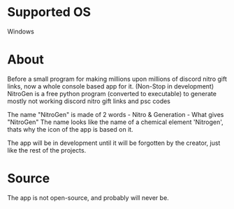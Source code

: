# Supported OS
Windows

# About
Before a small program for making millions upon millions of discord nitro gift links, now a whole console based app for it.
(Non-Stop in development)
NitroGen is a free python program (converted to executable) to generate mostly not working discord nitro gift links and psc codes

The name "NitroGen" is made of 2 words - Nitro & Generation - What gives "NitroGen"
The name looks like the name of a chemical element 'Nitrogen', thats why the icon of the app is based on it.

The app will be in development until it will be forgotten by the creator, just like the rest of the projects.

# Source
The app is not open-source, and probably will never be.
